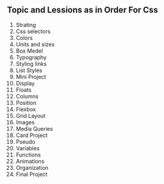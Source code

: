 ## Topic and Lessions as in Order For Css

1. Strating
2. Css selectors
3. Colors
4. Units and sizes
5. Box Medel
6. Typography
7. Styling links
8. List Styles
9. Mini Project
10. Display
11. Floats
12. Columns
13. Position
14. Flexbox
15. Grid Layout
16. Images
17. Media Queries
18. Card Project
19. Pseudo
20. Variables
21. Functions
22. Animations
23. Organization
24. Final Project
